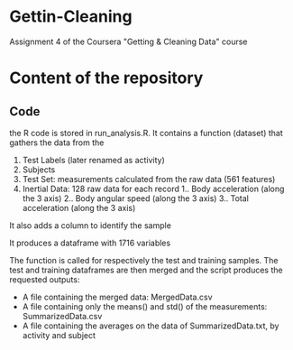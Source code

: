 # Gettin-Cleaning
Assignment 4 of the Coursera "Getting &amp; Cleaning Data" course
# Content of the repository
## Code
the R code is stored in run_analysis.R. It contains a function (dataset)
that gathers the data from the 

1. Test Labels (later renamed as activity)
2. Subjects
2. Test Set: measurements calculated from the raw data (561 features)
4. Inertial Data: 128 raw data for each record
1.. Body acceleration (along the 3 axis)
2.. Body angular speed (along the 3 axis)
3.. Total acceleration (along the 3 axis)

It also adds a column to identify the sample

It produces a dataframe with 1716 variables

The function is called for respectively the test and training samples.
The test and training dataframes are then merged and the script produces the 
requested outputs:
* A file containing the merged data: MergedData.csv
* A file containing only the means() and std() of the measurements: SummarizedData.csv
* A file containing the averages on the data of SummarizedData.txt, by activity and subject
